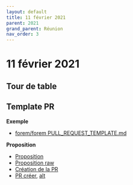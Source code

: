 ```yaml
---
layout: default
title: 11 février 2021
parent: 2021
grand_parent: Réunion
nav_order: 3
---
```


# 11 février 2021

## Tour de table

## Template PR

**Exemple**

* [forem/forem PULL_REQUEST_TEMPLATE.md](https://github.com/forem/forem/blob/master/.github/PULL_REQUEST_TEMPLATE.md)

**Proposition** 
* [Proposition](https://github.com/Bhacaz/pull_request_template/blob/main/.github/PULL_REQUEST_TEMPLATE.md)
* [Proposition raw](https://raw.githubusercontent.com/Bhacaz/pull_request_template/main/.github/PULL_REQUEST_TEMPLATE.md)
* [Création de la PR](https://user-images.githubusercontent.com/7858787/106651022-97ec2200-6561-11eb-98d4-2e0db8baefb2.png)
* [PR créer](https://github.com/Bhacaz/pull_request_template/pull/1), [alt](https://user-images.githubusercontent.com/7858787/106651027-99b5e580-6561-11eb-9486-b60c2c794781.png)

